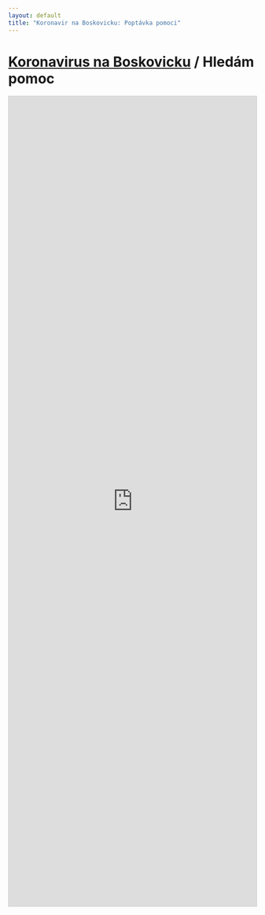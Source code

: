```yaml
---
layout: default
title: "Koronavir na Boskovicku: Poptávka pomoci"
---
```


# [Koronavirus na Boskovicku](/) / Hledám pomoc

<script src="https://static.airtable.com/js/embed/embed_snippet_v1.js"></script>
<iframe
    class="airtable-embed airtable-dynamic-height"
    src="https://airtable.com/embed/shrzKwUO3v5xZiZDh?backgroundColor=pink"
    frameborder="0" onmousewheel="" width="100%" height="1644"
    style="background: transparent; border: 1px solid #ccc;">
</iframe>
